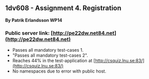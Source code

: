 ## 1dv608 - Assignment 4. Registration

**By Patrik Erlandsson WP14**

### Public server link: [http://pe22dw.net84.net](http://pe22dw.net84.net)

* Passes all mandatory test-cases 1.
* "Passes all mandatory test-cases 2".
* Reaches 44% in the test-application at [http://csquiz.lnu.se:83/](http://csquiz.lnu.se:83/)
* No namespaces due to error with public host.
